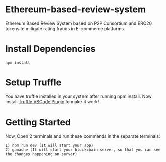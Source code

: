 # Ethereum-based-review-system
Ethereum Based Review System based on P2P Consortium and ERC20 tokens to mitigate rating frauds in E-commerce platforms

# Install Dependencies

    npm install

# Setup Truffle

You have truffle installed in your system after running npm install. Now install [Truffle VSCode Plugin](https://trufflesuite.com/docs/vscode-ext/)  to make it work!

# Getting Started

Now, Open 2 terminals and run these commands in the separate terminals:

    1) npm run dev (It will start your app)
    2) ganache (It will start your blockchain server, so that you can see the changes happening on server)



